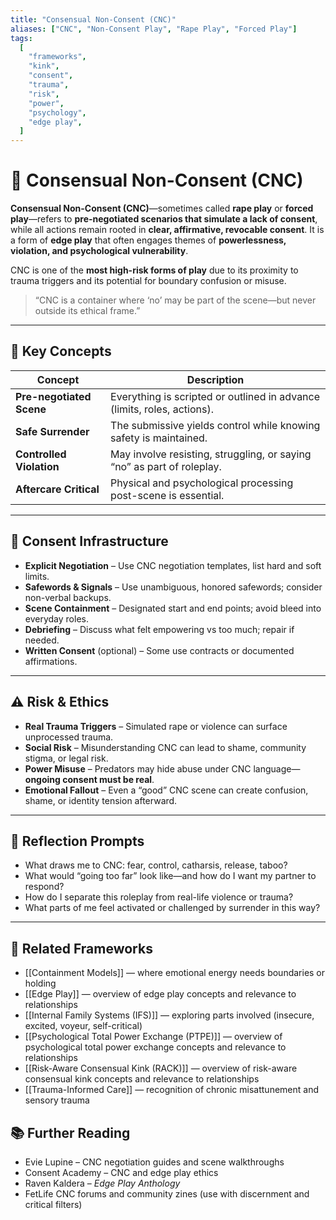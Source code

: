 ```yaml
---
title: "Consensual Non-Consent (CNC)"
aliases: ["CNC", "Non-Consent Play", "Rape Play", "Forced Play"]
tags:
  [
    "frameworks",
    "kink",
    "consent",
    "trauma",
    "risk",
    "power",
    "psychology",
    "edge play",
  ]
---
```


<!-- @format -->

# 🔐 Consensual Non-Consent (CNC)

**Consensual Non-Consent (CNC)**—sometimes called **rape play** or **forced play**—refers to **pre-negotiated scenarios that simulate a lack of consent**, while all actions remain rooted in **clear, affirmative, revocable consent**. It is a form of **edge play** that often engages themes of **powerlessness, violation, and psychological vulnerability**.

CNC is one of the **most high-risk forms of play** due to its proximity to trauma triggers and its potential for boundary confusion or misuse.

> “CNC is a container where ‘no’ may be part of the scene—but never outside its ethical frame.”

---

## 🧠 Key Concepts

| Concept                  | Description                                                             |
| ------------------------ | ----------------------------------------------------------------------- |
| **Pre-negotiated Scene** | Everything is scripted or outlined in advance (limits, roles, actions). |
| **Safe Surrender**       | The submissive yields control while knowing safety is maintained.       |
| **Controlled Violation** | May involve resisting, struggling, or saying “no” as part of roleplay.  |
| **Aftercare Critical**   | Physical and psychological processing post-scene is essential.          |

---

## 🔐 Consent Infrastructure

- **Explicit Negotiation** – Use CNC negotiation templates, list hard and soft limits.
- **Safewords & Signals** – Use unambiguous, honored safewords; consider non-verbal backups.
- **Scene Containment** – Designated start and end points; avoid bleed into everyday roles.
- **Debriefing** – Discuss what felt empowering vs too much; repair if needed.
- **Written Consent** (optional) – Some use contracts or documented affirmations.

---

## ⚠️ Risk & Ethics

- **Real Trauma Triggers** – Simulated rape or violence can surface unprocessed trauma.
- **Social Risk** – Misunderstanding CNC can lead to shame, community stigma, or legal risk.
- **Power Misuse** – Predators may hide abuse under CNC language—**ongoing consent must be real**.
- **Emotional Fallout** – Even a “good” CNC scene can create confusion, shame, or identity tension afterward.

---

## 💬 Reflection Prompts

- What draws me to CNC: fear, control, catharsis, release, taboo?
- What would “going too far” look like—and how do I want my partner to respond?
- How do I separate this roleplay from real-life violence or trauma?
- What parts of me feel activated or challenged by surrender in this way?

---

## 🔗 Related Frameworks

- [[Containment Models]] — where emotional energy needs boundaries or holding
- [[Edge Play]] — overview of edge play concepts and relevance to relationships
- [[Internal Family Systems (IFS)]] — exploring parts involved (insecure, excited, voyeur, self-critical)
- [[Psychological Total Power Exchange (PTPE)]] — overview of psychological total power exchange concepts and relevance to relationships
- [[Risk-Aware Consensual Kink (RACK)]] — overview of risk-aware consensual kink concepts and relevance to relationships
- [[Trauma-Informed Care]] — recognition of chronic misattunement and sensory trauma

## 📚 Further Reading

- Evie Lupine – CNC negotiation guides and scene walkthroughs
- Consent Academy – CNC and edge play ethics
- Raven Kaldera – _Edge Play Anthology_
- FetLife CNC forums and community zines (use with discernment and critical filters)
